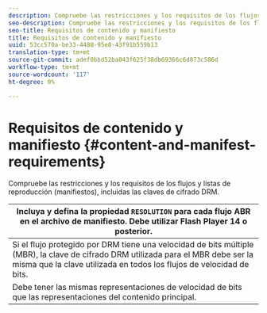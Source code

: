```yaml
---
description: Compruebe las restricciones y los requisitos de los flujos y listas de reproducción (manifiestos), incluidas las claves de cifrado DRM.
seo-description: Compruebe las restricciones y los requisitos de los flujos y listas de reproducción (manifiestos), incluidas las claves de cifrado DRM.
seo-title: Requisitos de contenido y manifiesto
title: Requisitos de contenido y manifiesto
uuid: 53cc570a-be33-4488-95e8-43f91b559b13
translation-type: tm+mt
source-git-commit: adef0bbd52ba043f625f38db69366c6d873c586d
workflow-type: tm+mt
source-wordcount: '117'
ht-degree: 0%

---
```



# Requisitos de contenido y manifiesto {#content-and-manifest-requirements}

Compruebe las restricciones y los requisitos de los flujos y listas de reproducción (manifiestos), incluidas las claves de cifrado DRM.

| Incluya y defina la propiedad `RESOLUTION` para cada flujo ABR en el archivo de manifiesto. Debe utilizar Flash Player 14 o posterior. |
|---|
| Si el flujo protegido por DRM tiene una velocidad de bits múltiple (MBR), la clave de cifrado DRM utilizada para el MBR debe ser la misma que la clave utilizada en todos los flujos de velocidad de bits. |
| Debe tener las mismas representaciones de velocidad de bits que las representaciones del contenido principal. |